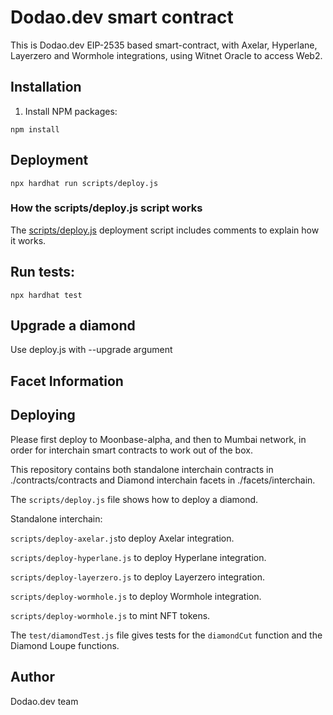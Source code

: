 # Dodao.dev smart contract

This is Dodao.dev EIP-2535 based smart-contract, with Axelar, Hyperlane, Layerzero and Wormhole integrations, using Witnet Oracle to access Web2.

## Installation

1. Install NPM packages:
```console
npm install
```

## Deployment

```console
npx hardhat run scripts/deploy.js
```

### How the scripts/deploy.js script works

The [scripts/deploy.js](scripts/deploy.js) deployment script includes comments to explain how it works.

## Run tests:
```console
npx hardhat test
```

## Upgrade a  diamond

Use deploy.js with --upgrade argument

## Facet Information

## Deploying

Please first deploy to Moonbase-alpha, and then to Mumbai network, in order for interchain smart contracts to work out of the box.

This repository contains both standalone interchain contracts in ./contracts/contracts and Diamond interchain facets in ./facets/interchain.

The `scripts/deploy.js` file shows how to deploy a diamond.

Standalone interchain:

`scripts/deploy-axelar.js`to deploy Axelar integration.

`scripts/deploy-hyperlane.js` to deploy Hyperlane integration.

`scripts/deploy-layerzero.js` to deploy Layerzero integration.

`scripts/deploy-wormhole.js` to deploy Wormhole integration.

`scripts/deploy-wormhole.js` to mint NFT tokens.

The `test/diamondTest.js` file gives tests for the `diamondCut` function and the Diamond Loupe functions.


## Author

Dodao.dev team

